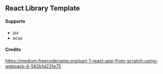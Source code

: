 ## React Library Template

#### Supports

- jsx
- scss

#### Credits

https://medium.freecodecamp.org/part-1-react-app-from-scratch-using-webpack-4-562b1d231e75
